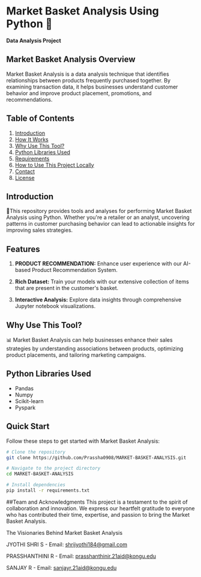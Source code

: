 # Market Basket Analysis Using Python 🛒
**Data Analysis Project**

## Market Basket Analysis Overview
Market Basket Analysis is a data analysis technique that identifies relationships between products frequently purchased together. By examining transaction data, it helps businesses understand customer behavior and improve product placement, promotions, and recommendations.

## Table of Contents
1. [Introduction](#introduction)
2. [How It Works](#how-it-works)
3. [Why Use This Tool?](#why-use-this-tool)
4. [Python Libraries Used](#python-libraries-used)
5. [Requirements](#requirements)
6. [How to Use This Project Locally](#how-to-use-this-project-locally)
7. [Contact](#contact)
8. [License](#license)

## Introduction
📍This repository provides tools and analyses for performing Market Basket Analysis using Python. Whether you're a retailer or an analyst, uncovering patterns in customer purchasing behavior can lead to actionable insights for improving sales strategies.

## Features

1. **PRODUCT RECOMMENDATION:** Enhance user experience with our AI-based Product Recommendation System.
   
2. **Rich Dataset:** Train your models with our extensive collection of items that are present in the customer's basket.
   
3. **Interactive Analysis:** Explore data insights through comprehensive Jupyter notebook visualizations.

## Why Use This Tool?
📊 Market Basket Analysis can help businesses enhance their sales strategies by understanding associations between products, optimizing product placements, and tailoring marketing campaigns.

## Python Libraries Used
- Pandas
- Numpy
- Scikit-learn
- Pyspark

## Quick Start
Follow these steps to get started with Market Basket Analysis:

```bash
# Clone the repository
git clone https://github.com/Prassha0908/MARKET-BASKET-ANALYSIS.git

# Navigate to the project directory
cd MARKET-BASKET-ANALYSIS

# Install dependencies
pip install -r requirements.txt
```
##Team and Acknowledgments
This project is a testament to the spirit of collaboration and innovation. We express our heartfelt gratitude to everyone who has contributed their time, expertise, and passion to bring the Market Basket Analysis.

The Visionaries Behind Market Basket Analysis

JYOTHI SHRI S - Email: [shrijyothi184@gmail.com](mailto:shrijyothi184@gmail.com)

PRASSHANTHINI R - Email: [prasshanthinir.21aid@kongu.edu](mailto:prasshanthinir.21aid@kongu.edu)

SANJAY R - Email: [sanjayr.21aid@kongu.edu](mailto:sanjayr.21aid@kongu.edu)



